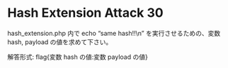 # Hash Extension Attack 30
hash_extension.php 内で echo “same hash!!\n” を実行させるための、変数 hash, payload の値を求めて下さい。

解答形式: flag{変数 hash の値:変数 payload の値}
